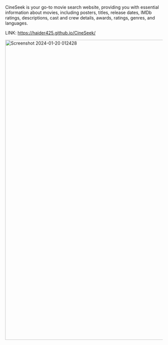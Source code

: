CineSeek is your go-to movie search website, providing you with essential information about movies, including posters, titles, release dates, IMDb ratings, descriptions, cast and crew details, awards, ratings, genres, and languages.

LINK: https://haider425.github.io/CineSeek/

<img width="960" alt="Screenshot 2024-01-20 012428" src="https://github.com/Haider425/CineSeek/assets/112786520/77aa1181-f89d-4af9-8f0e-13beb70f7d43">

